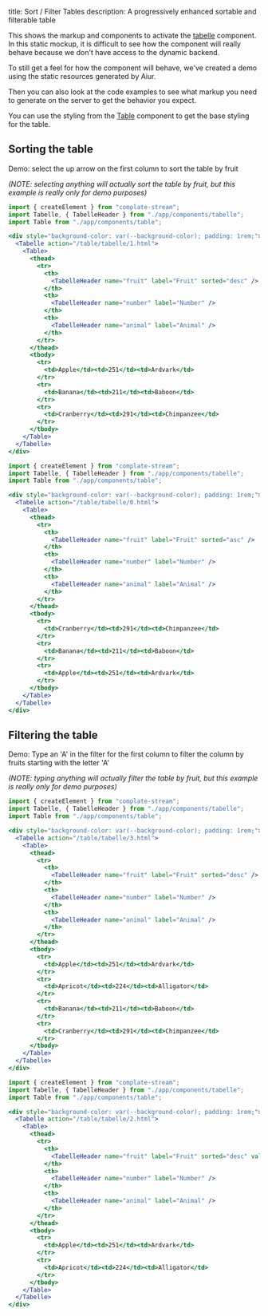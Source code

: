 title: Sort / Filter Tables
description: A progressively enhanced sortable and filterable table

This shows the markup and components to activate the [tabelle](https://www.npmjs.com/package/tabelle) component.
In this static mockup, it is difficult to see how the component will really behave because we don't have access to the dynamic backend.

To still get a feel for how the component will behave,
we've created a demo using the static resources generated by Aiur.

Then you can also look at the code examples to see what markup you need to generate on the server to get the behavior you expect.

You can use the styling from the [Table](/table) component to get the base styling for the table.

## Sorting the table

Demo: select the up arrow on the first column to sort the table by fruit

_(NOTE: selecting anything will actually sort the table by fruit, but this example is really only for demo purposes)_

```jsx
import { createElement } from "complate-stream";
import Tabelle, { TabelleHeader } from "./app/components/tabelle";
import Table from "./app/components/table";

<div style="background-color: var(--background-color); padding: 1rem;">
  <Tabelle action="/table/tabelle/1.html">
    <Table>
      <thead>
        <tr>
          <th>
            <TabelleHeader name="fruit" label="Fruit" sorted="desc" />
          </th>
          <th>
            <TabelleHeader name="number" label="Number" />
          </th>
          <th>
            <TabelleHeader name="animal" label="Animal" />
          </th>
        </tr>
      </thead>
      <tbody>
        <tr>
          <td>Apple</td><td>251</td><td>Ardvark</td>
        </tr>
        <tr>
          <td>Banana</td><td>211</td><td>Baboon</td>
        </tr>
        <tr>
          <td>Cranberry</td><td>291</td><td>Chimpanzee</td>
        </tr>
      </tbody>
    </Table>
  </Tabelle>
</div>
```

```jsx
import { createElement } from "complate-stream";
import Tabelle, { TabelleHeader } from "./app/components/tabelle";
import Table from "./app/components/table";

<div style="background-color: var(--background-color); padding: 1rem;">
  <Tabelle action="/table/tabelle/0.html">
    <Table>
      <thead>
        <tr>
          <th>
            <TabelleHeader name="fruit" label="Fruit" sorted="asc" />
          </th>
          <th>
            <TabelleHeader name="number" label="Number" />
          </th>
          <th>
            <TabelleHeader name="animal" label="Animal" />
          </th>
        </tr>
      </thead>
      <tbody>
        <tr>
          <td>Cranberry</td><td>291</td><td>Chimpanzee</td>
        </tr>
        <tr>
          <td>Banana</td><td>211</td><td>Baboon</td>
        </tr>
        <tr>
          <td>Apple</td><td>251</td><td>Ardvark</td>
        </tr>
      </tbody>
    </Table>
  </Tabelle>
</div>
```

## Filtering the table

Demo: Type an 'A' in the filter for the first column to filter the column by fruits starting with the letter 'A'

_(NOTE: typing anything will actually filter the table by fruit, but this example is really only for demo purposes)_

```jsx
import { createElement } from "complate-stream";
import Tabelle, { TabelleHeader } from "./app/components/tabelle";
import Table from "./app/components/table";

<div style="background-color: var(--background-color); padding: 1rem;">
  <Tabelle action="/table/tabelle/3.html">
    <Table>
      <thead>
        <tr>
          <th>
            <TabelleHeader name="fruit" label="Fruit" sorted="desc" />
          </th>
          <th>
            <TabelleHeader name="number" label="Number" />
          </th>
          <th>
            <TabelleHeader name="animal" label="Animal" />
          </th>
        </tr>
      </thead>
      <tbody>
        <tr>
          <td>Apple</td><td>251</td><td>Ardvark</td>
        </tr>
        <tr>
          <td>Apricot</td><td>224</td><td>Alligator</td>
        </tr>
        <tr>
          <td>Banana</td><td>211</td><td>Baboon</td>
        </tr>
        <tr>
          <td>Cranberry</td><td>291</td><td>Chimpanzee</td>
        </tr>
      </tbody>
    </Table>
  </Tabelle>
</div>
```

```jsx
import { createElement } from "complate-stream";
import Tabelle, { TabelleHeader } from "./app/components/tabelle";
import Table from "./app/components/table";

<div style="background-color: var(--background-color); padding: 1rem;">
  <Tabelle action="/table/tabelle/2.html">
    <Table>
      <thead>
        <tr>
          <th>
            <TabelleHeader name="fruit" label="Fruit" sorted="desc" value="A" />
          </th>
          <th>
            <TabelleHeader name="number" label="Number" />
          </th>
          <th>
            <TabelleHeader name="animal" label="Animal" />
          </th>
        </tr>
      </thead>
      <tbody>
        <tr>
          <td>Apple</td><td>251</td><td>Ardvark</td>
        </tr>
        <tr>
          <td>Apricot</td><td>224</td><td>Alligator</td>
        </tr>
      </tbody>
    </Table>
  </Tabelle>
</div>
```
